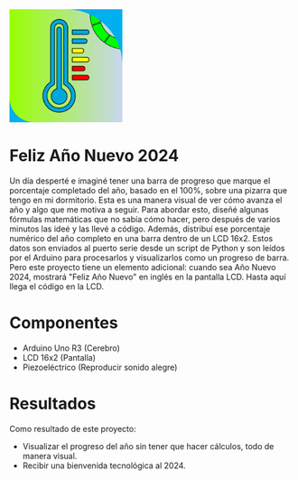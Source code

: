 <img src="MEDIA/PATCH.png" width="200">

# Feliz Año Nuevo 2024

Un día desperté e imaginé tener una barra de progreso que marque el porcentaje completado del año, basado en el 100%, sobre una pizarra que tengo en mi dormitorio. Esta es una manera visual de ver cómo avanza el año y algo que me motiva a seguir. Para abordar esto, diseñé algunas fórmulas matemáticas que no sabía cómo hacer, pero después de varios minutos las ideé y las llevé a código. Además, distribuí ese porcentaje numérico del año completo en una barra dentro de un LCD 16x2. Estos datos son enviados al puerto serie desde un script de Python y son leídos por el Arduino para procesarlos y visualizarlos como un progreso de barra. Pero este proyecto tiene un elemento adicional: cuando sea Año Nuevo 2024, mostrará "Feliz Año Nuevo" en inglés en la pantalla LCD. Hasta aquí llega el código en la LCD.

# Componentes
- Arduino Uno R3 (Cerebro)
- LCD 16x2 (Pantalla)
- Piezoeléctrico (Reproducir sonido alegre)

# Resultados
Como resultado de este proyecto:
- Visualizar el progreso del año sin tener que hacer cálculos, todo de manera visual.
- Recibir una bienvenida tecnológica al 2024.
